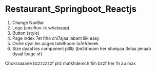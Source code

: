 # Restaurant_Springboot_Reactjs


1. Change NavBar
2. Logo (ansiftoo lik whatsapp)
3. Button (style)
4. Page index 7et fiha chi7ajaa labant liik easy
5. Ordre dyal les pages bdelhoom la7efdeeek
6. Size dyaal les component pllllz (be3dhoom her shwiyaa 3elaa jenaab dyaal lpage sf)

Chokraaaane bzzzzzzzf pllz matkhdemch fiih bzzf her 1h au max
